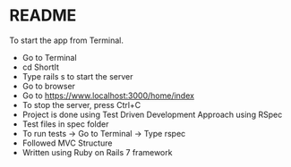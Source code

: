 # README

To start the app from Terminal. 
* Go to Terminal
* cd ShortIt
* Type rails s to start the server
* Go to browser
* Go to https://www.localhost:3000/home/index
* To stop the server, press Ctrl+C
* Project is done using Test Driven Development Approach using RSpec
* Test files in spec folder
* To run tests -> Go to Terminal -> Type rspec
* Followed MVC Structure
* Written using Ruby on Rails 7 framework
